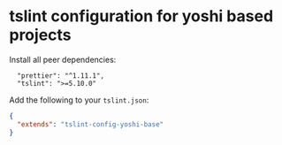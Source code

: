 # tslint configuration for yoshi based projects

Install all peer dependencies:

```
  "prettier": "^1.11.1",
  "tslint": ">=5.10.0"
```

Add the following to your `tslint.json`:

```json
{
  "extends": "tslint-config-yoshi-base"
}
```
